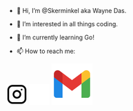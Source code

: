 - 👋 Hi, I’m @Skerminkel aka Wayne Das.

- 👀 I’m interested in all things coding.
- 🌱 I’m currently learning Go!
- 📫 How to reach me:

[![website](./img/instagram-light.svg)](https://www.instagram.com/15characters1name#gh-light-mode-only)
[![website](./img/instagram-dark.svg)](https://www.instagram.com/15characters1name#gh-dark-mode-only)
[![website](./img/icons8-gmail.svg)](mailto:waynedas1@gmail.com)
